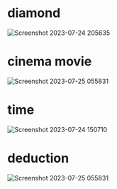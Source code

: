 # diamond
![Screenshot 2023-07-24 205635](https://github.com/yasinnorozzadeh/python-course2/assets/88095232/61fc4bc2-e39a-40a0-a084-7f2e931a33e6)
# cinema movie
![Screenshot 2023-07-25 055831](https://github.com/yasinnorozzadeh/python-course2/assets/88095232/862f2141-f899-4fa7-81b3-d26ffa92b8b7)
# time
![Screenshot 2023-07-24 150710](https://github.com/yasinnorozzadeh/python-course2/assets/88095232/8255bbcf-193e-432f-a7dd-2287c8ee55ac)
# deduction
![Screenshot 2023-07-25 055831](https://github.com/yasinnorozzadeh/python-course2/assets/88095232/a037bdb4-01ed-4235-902a-dc48be3db211)
